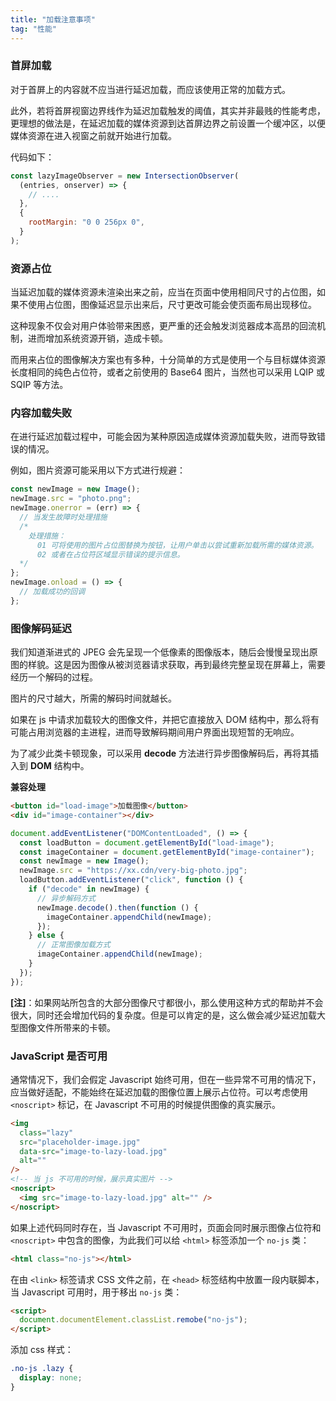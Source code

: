 ```yaml
---
title: "加载注意事项"
tag: "性能"
---
```


### 首屏加载

对于首屏上的内容就不应当进行延迟加载，而应该使用正常的加载方式。

此外，若将首屏视窗边界线作为延迟加载触发的阈值，其实并非最贱的性能考虑，更理想的做法是，在延迟加载的媒体资源到达首屏边界之前设置一个缓冲区，以便媒体资源在进入视窗之前就开始进行加载。

代码如下：

```js
const lazyImageObserver = new IntersectionObserver(
  (entries, onserver) => {
    // ....
  },
  {
    rootMargin: "0 0 256px 0",
  }
);
```

### 资源占位

当延迟加载的媒体资源未渲染出来之前，应当在页面中使用相同尺寸的占位图，如果不使用占位图，图像延迟显示出来后，尺寸更改可能会使页面布局出现移位。

这种现象不仅会对用户体验带来困惑，更严重的还会触发浏览器成本高昂的回流机制，进而增加系统资源开销，造成卡顿。

而用来占位的图像解决方案也有多种，十分简单的方式是使用一个与目标媒体资源长度相同的纯色占位符，或者之前使用的 Base64 图片，当然也可以采用 LQIP 或 SQIP 等方法。

### 内容加载失败

在进行延迟加载过程中，可能会因为某种原因造成媒体资源加载失败，进而导致错误的情况。

例如，图片资源可能采用以下方式进行规避：

```js
const newImage = new Image();
newImage.src = "photo.png";
newImage.onerror = (err) => {
  // 当发生故障时处理措施
  /*
    处理措施：
      01 可将使用的图片占位图替换为按钮，让用户单击以尝试重新加载所需的媒体资源。
      02 或者在占位符区域显示错误的提示信息。
  */
};
newImage.onload = () => {
  // 加载成功的回调
};
```

### 图像解码延迟

我们知道渐进式的 JPEG 会先呈现一个低像素的图像版本，随后会慢慢呈现出原图的样貌。这是因为图像从被浏览器请求获取，再到最终完整呈现在屏幕上，需要经历一个解码的过程。

图片的尺寸越大，所需的解码时间就越长。

如果在 js 中请求加载较大的图像文件，并把它直接放入 DOM 结构中，那么将有可能占用浏览器的主进程，进而导致解码期间用户界面出现短暂的无响应。

为了减少此类卡顿现象，可以采用 **decode** 方法进行异步图像解码后，再将其插入到 **DOM** 结构中。

**兼容处理**

```html
<button id="load-image">加载图像</button>
<div id="image-container"></div>
```

```js
document.addEventListener("DOMContentLoaded", () => {
  const loadButton = document.getElementById("load-image");
  const imageContainer = document.getElementById("image-container");
  const newImage = new Image();
  newImage.src = "https://xx.cdn/very-big-photo.jpg";
  loadButton.addEventListener("click", function () {
    if ("decode" in newImage) {
      // 异步解码方式
      newImage.decode().then(function () {
        imageContainer.appendChild(newImage);
      });
    } else {
      // 正常图像加载方式
      imageContainer.appendChild(newImage);
    }
  });
});
```

**\[注\]**：如果网站所包含的大部分图像尺寸都很小，那么使用这种方式的帮助并不会很大，同时还会增加代码的复杂度。但是可以肯定的是，这么做会减少延迟加载大型图像文件所带来的卡顿。

### JavaScript 是否可用

通常情况下，我们会假定 Javascript 始终可用，但在一些异常不可用的情况下，应当做好适配，不能始终在延迟加载的图像位置上展示占位符。可以考虑使用 `<noscript>` 标记，在 Javascript 不可用的时候提供图像的真实展示。

```html
<img
  class="lazy"
  src="placeholder-image.jpg"
  data-src="image-to-lazy-load.jpg"
  alt=""
/>
<!-- 当 js 不可用的时候，展示真实图片 -->
<noscript>
  <img src="image-to-lazy-load.jpg" alt="" />
</noscript>
```

如果上述代码同时存在，当 Javascript 不可用时，页面会同时展示图像占位符和 `<noscript>` 中包含的图像，为此我们可以给 `<html>` 标签添加一个 `no-js` 类：

```html
<html class="no-js"></html>
```

在由 `<link>` 标签请求 CSS 文件之前，在 `<head>` 标签结构中放置一段内联脚本，当 Javascript 可用时，用于移出 `no-js` 类：

```html
<script>
  document.documentElement.classList.remobe("no-js");
</script>
```

添加 css 样式：

```css
.no-js .lazy {
  display: none;
}
```
